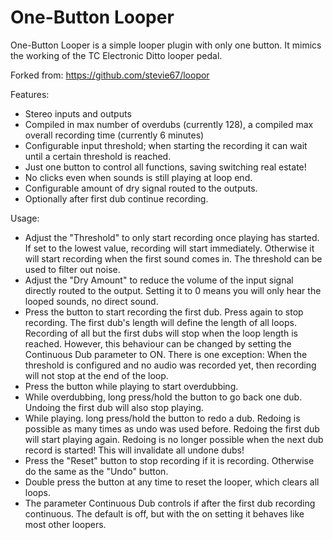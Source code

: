 # One-Button Looper

One-Button Looper is a simple looper plugin with only one button. It mimics the working of the 
TC Electronic Ditto looper pedal.

Forked from: https://github.com/stevie67/loopor


Features:
* Stereo inputs and outputs
* Compiled in max number of overdubs (currently 128), a compiled max overall recording time (currently 6 minutes)
* Configurable input threshold; when starting the recording it can wait until a certain threshold is reached.
* Just one button to control all functions, saving switching real estate!
* No clicks even when sounds is still playing at loop end.
* Configurable amount of dry signal routed to the outputs.
* Optionally after first dub continue recording.


Usage:
* Adjust the "Threshold" to only start recording once playing has started. If set to the lowest value, recording will start immediately.
  Otherwise it will start recording when the first sound comes in. The threshold can be used to filter out noise. 
* Adjust the "Dry Amount" to reduce the volume of the input signal directly routed to the output. Setting it to 0 means you will only hear
  the looped sounds, no direct sound.
* Press the button to start recording the first dub. Press again to stop recording. The first dub's length will define the length
  of all loops. Recording of all but the first dubs will stop when the loop length is reached. However, this behaviour can be changed
  by setting the Continuous Dub parameter to ON. There is one exception: When the threshold is configured and no audio was recorded yet,
  then recording will not stop at the end of the loop.
* Press the button while playing to start overdubbing.
* While overdubbing, long press/hold the button to go back one dub. Undoing the first dub will also stop playing.
* While playing. long press/hold the button to redo a dub. Redoing is possible as many times as undo was used before. Redoing the first dub will start playing 
  again. Redoing is no longer possible when the next dub record is started! This will invalidate all undone dubs!
* Press the "Reset" button to stop recording if it is recording. Otherwise do the same as the "Undo" button.
* Double press the button at any time to reset the looper, which clears all loops.
* The parameter Continuous Dub controls if after the first dub recording continuous. The default is off, but with the on setting it behaves like
  most other loopers.
